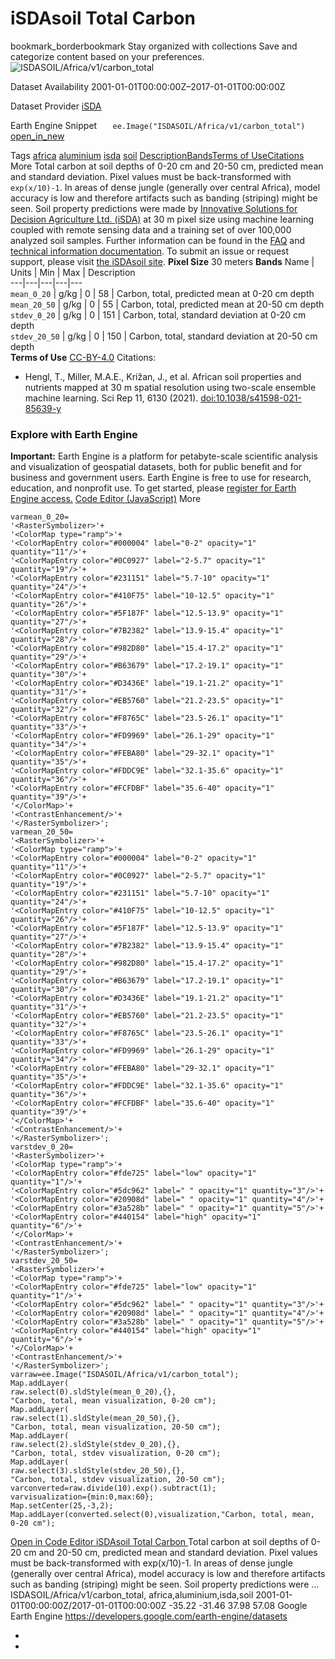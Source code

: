  
#  iSDAsoil Total Carbon 
bookmark_borderbookmark Stay organized with collections  Save and categorize content based on your preferences.
![ISDASOIL/Africa/v1/carbon_total](https://developers.google.com/earth-engine/datasets/images/ISDASOIL/ISDASOIL_Africa_v1_carbon_total_sample.png) 

Dataset Availability
    2001-01-01T00:00:00Z–2017-01-01T00:00:00Z 

Dataset Provider
     [ iSDA ](https://isda-africa.com/) 

Earth Engine Snippet
     `    ee.Image("ISDASOIL/Africa/v1/carbon_total")   ` [ open_in_new ](https://code.earthengine.google.com/?scriptPath=Examples:Datasets/ISDASOIL/ISDASOIL_Africa_v1_carbon_total) 

Tags
     [africa](https://developers.google.com/earth-engine/datasets/tags/africa) [aluminium](https://developers.google.com/earth-engine/datasets/tags/aluminium) [isda](https://developers.google.com/earth-engine/datasets/tags/isda) [soil](https://developers.google.com/earth-engine/datasets/tags/soil)
[Description](https://developers.google.com/earth-engine/datasets/catalog/ISDASOIL_Africa_v1_carbon_total#description)[Bands](https://developers.google.com/earth-engine/datasets/catalog/ISDASOIL_Africa_v1_carbon_total#bands)[Terms of Use](https://developers.google.com/earth-engine/datasets/catalog/ISDASOIL_Africa_v1_carbon_total#terms-of-use)[Citations](https://developers.google.com/earth-engine/datasets/catalog/ISDASOIL_Africa_v1_carbon_total#citations) More
Total carbon at soil depths of 0-20 cm and 20-50 cm, predicted mean and standard deviation.
Pixel values must be back-transformed with `exp(x/10)-1`.
In areas of dense jungle (generally over central Africa), model accuracy is low and therefore artifacts such as banding (striping) might be seen.
Soil property predictions were made by [Innovative Solutions for Decision Agriculture Ltd. (iSDA)](https://isda-africa.com/) at 30 m pixel size using machine learning coupled with remote sensing data and a training set of over 100,000 analyzed soil samples.
Further information can be found in the [FAQ](https://www.isda-africa.com/isdasoil/faq/) and [technical information documentation](https://www.isda-africa.com/isdasoil/technical-information/). To submit an issue or request support, please visit [the iSDAsoil site](https://isda-africa.com/isdasoil).
**Pixel Size** 30 meters 
**Bands**
Name | Units | Min | Max | Description  
---|---|---|---|---  
`mean_0_20` | g/kg |  0  |  58  | Carbon, total, predicted mean at 0-20 cm depth  
`mean_20_50` | g/kg |  0  |  55  | Carbon, total, predicted mean at 20-50 cm depth  
`stdev_0_20` | g/kg |  0  |  151  | Carbon, total, standard deviation at 0-20 cm depth  
`stdev_20_50` | g/kg |  0  |  150  | Carbon, total, standard deviation at 20-50 cm depth  
**Terms of Use**
[CC-BY-4.0](https://spdx.org/licenses/CC-BY-4.0.html)
Citations:
  * Hengl, T., Miller, M.A.E., Križan, J., et al. African soil properties and nutrients mapped at 30 m spatial resolution using two-scale ensemble machine learning. Sci Rep 11, 6130 (2021). [doi:10.1038/s41598-021-85639-y](https://doi.org/10.1038/s41598-021-85639-y)


### Explore with Earth Engine
**Important:** Earth Engine is a platform for petabyte-scale scientific analysis and visualization of geospatial datasets, both for public benefit and for business and government users. Earth Engine is free to use for research, education, and nonprofit use. To get started, please [register for Earth Engine access.](https://console.cloud.google.com/earth-engine)
[Code Editor (JavaScript)](https://developers.google.com/earth-engine/datasets/catalog/ISDASOIL_Africa_v1_carbon_total#code-editor-javascript-sample) More
```
varmean_0_20=
'<RasterSymbolizer>'+
'<ColorMap type="ramp">'+
'<ColorMapEntry color="#000004" label="0-2" opacity="1" quantity="11"/>'+
'<ColorMapEntry color="#0C0927" label="2-5.7" opacity="1" quantity="19"/>'+
'<ColorMapEntry color="#231151" label="5.7-10" opacity="1" quantity="24"/>'+
'<ColorMapEntry color="#410F75" label="10-12.5" opacity="1" quantity="26"/>'+
'<ColorMapEntry color="#5F187F" label="12.5-13.9" opacity="1" quantity="27"/>'+
'<ColorMapEntry color="#7B2382" label="13.9-15.4" opacity="1" quantity="28"/>'+
'<ColorMapEntry color="#982D80" label="15.4-17.2" opacity="1" quantity="29"/>'+
'<ColorMapEntry color="#B63679" label="17.2-19.1" opacity="1" quantity="30"/>'+
'<ColorMapEntry color="#D3436E" label="19.1-21.2" opacity="1" quantity="31"/>'+
'<ColorMapEntry color="#EB5760" label="21.2-23.5" opacity="1" quantity="32"/>'+
'<ColorMapEntry color="#F8765C" label="23.5-26.1" opacity="1" quantity="33"/>'+
'<ColorMapEntry color="#FD9969" label="26.1-29" opacity="1" quantity="34"/>'+
'<ColorMapEntry color="#FEBA80" label="29-32.1" opacity="1" quantity="35"/>'+
'<ColorMapEntry color="#FDDC9E" label="32.1-35.6" opacity="1" quantity="36"/>'+
'<ColorMapEntry color="#FCFDBF" label="35.6-40" opacity="1" quantity="39"/>'+
'</ColorMap>'+
'<ContrastEnhancement/>'+
'</RasterSymbolizer>';
varmean_20_50=
'<RasterSymbolizer>'+
'<ColorMap type="ramp">'+
'<ColorMapEntry color="#000004" label="0-2" opacity="1" quantity="11"/>'+
'<ColorMapEntry color="#0C0927" label="2-5.7" opacity="1" quantity="19"/>'+
'<ColorMapEntry color="#231151" label="5.7-10" opacity="1" quantity="24"/>'+
'<ColorMapEntry color="#410F75" label="10-12.5" opacity="1" quantity="26"/>'+
'<ColorMapEntry color="#5F187F" label="12.5-13.9" opacity="1" quantity="27"/>'+
'<ColorMapEntry color="#7B2382" label="13.9-15.4" opacity="1" quantity="28"/>'+
'<ColorMapEntry color="#982D80" label="15.4-17.2" opacity="1" quantity="29"/>'+
'<ColorMapEntry color="#B63679" label="17.2-19.1" opacity="1" quantity="30"/>'+
'<ColorMapEntry color="#D3436E" label="19.1-21.2" opacity="1" quantity="31"/>'+
'<ColorMapEntry color="#EB5760" label="21.2-23.5" opacity="1" quantity="32"/>'+
'<ColorMapEntry color="#F8765C" label="23.5-26.1" opacity="1" quantity="33"/>'+
'<ColorMapEntry color="#FD9969" label="26.1-29" opacity="1" quantity="34"/>'+
'<ColorMapEntry color="#FEBA80" label="29-32.1" opacity="1" quantity="35"/>'+
'<ColorMapEntry color="#FDDC9E" label="32.1-35.6" opacity="1" quantity="36"/>'+
'<ColorMapEntry color="#FCFDBF" label="35.6-40" opacity="1" quantity="39"/>'+
'</ColorMap>'+
'<ContrastEnhancement/>'+
'</RasterSymbolizer>';
varstdev_0_20=
'<RasterSymbolizer>'+
'<ColorMap type="ramp">'+
'<ColorMapEntry color="#fde725" label="low" opacity="1" quantity="1"/>'+
'<ColorMapEntry color="#5dc962" label=" " opacity="1" quantity="3"/>'+
'<ColorMapEntry color="#20908d" label=" " opacity="1" quantity="4"/>'+
'<ColorMapEntry color="#3a528b" label=" " opacity="1" quantity="5"/>'+
'<ColorMapEntry color="#440154" label="high" opacity="1" quantity="6"/>'+
'</ColorMap>'+
'<ContrastEnhancement/>'+
'</RasterSymbolizer>';
varstdev_20_50=
'<RasterSymbolizer>'+
'<ColorMap type="ramp">'+
'<ColorMapEntry color="#fde725" label="low" opacity="1" quantity="1"/>'+
'<ColorMapEntry color="#5dc962" label=" " opacity="1" quantity="3"/>'+
'<ColorMapEntry color="#20908d" label=" " opacity="1" quantity="4"/>'+
'<ColorMapEntry color="#3a528b" label=" " opacity="1" quantity="5"/>'+
'<ColorMapEntry color="#440154" label="high" opacity="1" quantity="6"/>'+
'</ColorMap>'+
'<ContrastEnhancement/>'+
'</RasterSymbolizer>';
varraw=ee.Image("ISDASOIL/Africa/v1/carbon_total");
Map.addLayer(
raw.select(0).sldStyle(mean_0_20),{},
"Carbon, total, mean visualization, 0-20 cm");
Map.addLayer(
raw.select(1).sldStyle(mean_20_50),{},
"Carbon, total, mean visualization, 20-50 cm");
Map.addLayer(
raw.select(2).sldStyle(stdev_0_20),{},
"Carbon, total, stdev visualization, 0-20 cm");
Map.addLayer(
raw.select(3).sldStyle(stdev_20_50),{},
"Carbon, total, stdev visualization, 20-50 cm");
varconverted=raw.divide(10).exp().subtract(1);
varvisualization={min:0,max:60};
Map.setCenter(25,-3,2);
Map.addLayer(converted.select(0),visualization,"Carbon, total, mean, 0-20 cm");
```
[ Open in Code Editor ](https://code.earthengine.google.com/?scriptPath=Examples:Datasets/ISDASOIL/ISDASOIL_Africa_v1_carbon_total)
[ iSDAsoil Total Carbon ](https://developers.google.com/earth-engine/datasets/catalog/ISDASOIL_Africa_v1_carbon_total)
Total carbon at soil depths of 0-20 cm and 20-50 cm, predicted mean and standard deviation. Pixel values must be back-transformed with exp(x/10)-1. In areas of dense jungle (generally over central Africa), model accuracy is low and therefore artifacts such as banding (striping) might be seen. Soil property predictions were …
ISDASOIL/Africa/v1/carbon_total, africa,aluminium,isda,soil 
2001-01-01T00:00:00Z/2017-01-01T00:00:00Z
-35.22 -31.46 37.98 57.08 
Google Earth Engine
https://developers.google.com/earth-engine/datasets
  * [ ](https://doi.org/https://isda-africa.com/)
  * [ ](https://doi.org/https://developers.google.com/earth-engine/datasets/catalog/ISDASOIL_Africa_v1_carbon_total)


